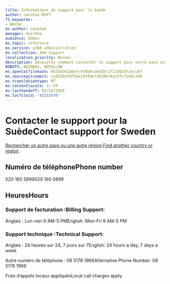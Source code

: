 ```yaml
---
title: Informations de support pour la Suède
author: cmcatee-MSFT
f1.keywords:
- NOCSH
ms.author: cmcatee
manager: mnirkhe
audience: Admin
ms.topic: reference
ms.service: o365-administration
ms.collection: Adm_Support
localization_priority: Normal
description: Découvrez comment contacter le support pour votre pays ou région.
ROBOTS: NOINDEX, NOFOLLOW
ms.openlocfilehash: 0525b362abefc976b0cae5d5c27233024f3acc6f
ms.sourcegitcommit: ca2b58ef8f5be24f09e73620b74a1ffcf2d4c290
ms.translationtype: MT
ms.contentlocale: fr-FR
ms.lasthandoff: 02/24/2020
ms.locfileid: "42253576"
---
```

# <a name="contact-support-for-sweden"></a><span data-ttu-id="247cb-103">Contacter le support pour la Suède</span><span class="sxs-lookup"><span data-stu-id="247cb-103">Contact support for Sweden</span></span>

<span data-ttu-id="247cb-104">[Rechercher un autre pays ou une autre région](../contact-support-for-business-products.md).</span><span class="sxs-lookup"><span data-stu-id="247cb-104">[Find another country or region](../contact-support-for-business-products.md).</span></span>

## <a name="phone-number"></a><span data-ttu-id="247cb-105">Numéro de téléphone</span><span class="sxs-lookup"><span data-stu-id="247cb-105">Phone number</span></span>
<span data-ttu-id="247cb-106">020 160 5899</span><span class="sxs-lookup"><span data-stu-id="247cb-106">020 160 5899</span></span>

## <a name="hours"></a><span data-ttu-id="247cb-107">Heures</span><span class="sxs-lookup"><span data-stu-id="247cb-107">Hours</span></span>
### <a name="billing-support"></a><span data-ttu-id="247cb-108">Support de facturation :</span><span class="sxs-lookup"><span data-stu-id="247cb-108">Billing Support:</span></span>

<span data-ttu-id="247cb-109">Anglais : Lun-ven 9 AM-5 PM</span><span class="sxs-lookup"><span data-stu-id="247cb-109">English: Mon-Fri 9 AM-5 PM</span></span>

### <a name="technical-support"></a><span data-ttu-id="247cb-110">Support technique :</span><span class="sxs-lookup"><span data-stu-id="247cb-110">Technical Support:</span></span>

<span data-ttu-id="247cb-111">Anglais : 24 heures sur 24, 7 jours sur 7</span><span class="sxs-lookup"><span data-stu-id="247cb-111">English: 24 hours a day, 7 days a week</span></span>

<span data-ttu-id="247cb-112">Autre numéro de téléphone : 08 5176 1966</span><span class="sxs-lookup"><span data-stu-id="247cb-112">Alternative Phone Number: 08 5176 1966</span></span>

<span data-ttu-id="247cb-113">Frais d’appels locaux appliqués</span><span class="sxs-lookup"><span data-stu-id="247cb-113">Local call charges apply</span></span>